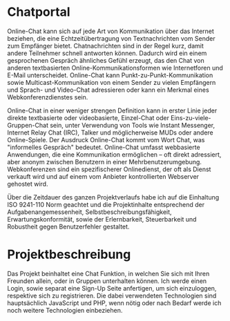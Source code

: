 # Chatportal

Online-Chat kann sich auf jede Art von Kommunikation über das Internet beziehen, die eine Echtzeitübertragung von Textnachrichten vom Sender zum Empfänger bietet. Chatnachrichten sind in der Regel kurz, damit andere Teilnehmer schnell antworten können. Dadurch wird ein einem gesprochenen Gespräch ähnliches Gefühl erzeugt, das den Chat von anderen textbasierten Online-Kommunikationsformen wie Internetforen und E-Mail unterscheidet. Online-Chat kann Punkt-zu-Punkt-Kommunikation sowie Multicast-Kommunikation von einem Sender zu vielen Empfängern und Sprach- und Video-Chat adressieren oder kann ein Merkmal eines Webkonferenzdienstes sein.

Online-Chat in einer weniger strengen Definition kann in erster Linie jeder direkte textbasierte oder videobasierte, Einzel-Chat oder Eins-zu-viele-Gruppen-Chat sein, unter Verwendung von Tools wie Instant Messenger, Internet Relay Chat (IRC), Talker und möglicherweise MUDs oder andere Online-Spiele. Der Ausdruck Online-Chat kommt vom Wort Chat, was "informelles Gespräch" bedeutet. Online-Chat umfasst webbasierte Anwendungen, die eine Kommunikation ermöglichen – oft direkt adressiert, aber anonym zwischen Benutzern in einer Mehrbenutzerumgebung. Webkonferenzen sind ein spezifischerer Onlinedienst, der oft als Dienst verkauft wird und auf einem vom Anbieter kontrollierten Webserver gehostet wird.

Über die Zeitdauer des ganzen Projektverlaufs habe ich auf die Einhaltung ISO 9241-110 Norm geachtet und die Projektinhalte entsprechend der Aufgabenangemessenheit, Selbstbeschreibungsfähigkeit, Erwartungskonformität, sowie der Erlernbarkeit, Steuerbarkeit und Robustheit gegen Benutzerfehler gestaltet.  
# Projektbeschreibung

Das Projekt beinhaltet eine Chat Funktion, in welchen Sie sich mit Ihren Freunden allein, oder in Gruppen unterhalten können. Ich werde einen Login, sowie separat eine Sign-Up Seite anfertigen, um sich einzuloggen, respektive sich zu registrieren.  Die dabei verwendeten Technologien sind hauptsächlich JavaScript und PHP, wenn nötig oder nach Bedarf werde ich noch weitere Technologien einbeziehen.

